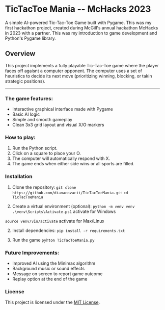 # TicTacToe Mania -- McHacks 2023
A simple AI-powered Tic-Tac-Toe Game built with Pygame. 
This was my first hackathon project, created during McGill's annual hackathon McHacks in 2023 with a partner. This was my introduction to game development and Python's Pygame library.

## Overview
This project implements a fully playable Tic-Tac-Toe game where the player faces off agaisnt a computer opponent. The computer uses a set of heuristics to decide its next move (prioritizing winning, blocking, or takin strategic positions). 

--- 

### The game features: 
   - Interactive graphical interface made with Pygame
   - Basic AI logic
   - Simple and smooth gameplay
   - Clean 3x3 grid layout and visual X/O markers

### How to play: 
1. Run the Python script.
2. Click on a square to place your O.
3. The computer will automatically respond with X.
4. The game ends when either side wins or all sports are filled.

### Installation
1. Clone the repository: 
`git clone https://github.com/dianacovacii/TicTacToeMania.git`
`cd TicTacToeMania`

2. Create a virtual environment (optional):
`python -m venv venv`
`.\venv\Scripts\Activate.ps1`  activate for Windows

`source venv/vin/activate`    activate for Max/Linux

2. Install dependencies: 
`pip install -r requirements.txt`

3. Run the game
`pyhton TicTacToeMania.py`

### Future Improvements: 
   - Improved AI using the Minimax algorithm
   - Background music or sound effects
   - Message on screen to report game outcome
   - Replay option at the end of the game


### License
This project is licensed under the [MIT License](LICENSE).
